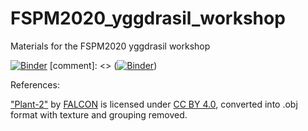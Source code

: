 # FSPM2020_yggdrasil_workshop
Materials for the FSPM2020 yggdrasil workshop

[![Binder](https://mybinder.org/badge_logo.svg)](https://mybinder.org/v2/gh/cropsinsilico/FSPM2020_yggdrasil_workshop/master)
[comment]: <> ([![Binder](https://mybinder.org/badge_logo.svg)](https://mybinder.org/v2/gh/cropsinsilico/FSPM2020_yggdrasil_workshop/master?filepath=plant.ipynb))

References:

["Plant-2"](https://sketchfab.com/3d-models/plants-2-f4636a80dcec4ca9a29f52fa32182721) by [FALCON](https://sketchfab.com/qewr1324) is licensed under [CC BY 4.0](https://creativecommons.org/licenses/by/4.0/), converted into .obj format with texture and grouping removed.